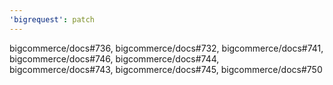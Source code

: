 ```yaml
---
'bigrequest': patch
---
```


bigcommerce/docs#736, bigcommerce/docs#732, bigcommerce/docs#741, bigcommerce/docs#746, bigcommerce/docs#744, bigcommerce/docs#743, bigcommerce/docs#745, bigcommerce/docs#750
